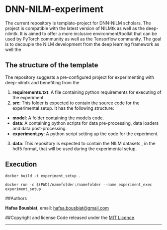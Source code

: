 # DNN-NILM-experiment

The current repository is template-project for DNN-NILM scholars. 
The project is compatible with the latest version of NILMtk as well as 
the deep-nilmtk. It is aimed to offer a more inclusive environment/toolkit
that can be used by PyTorch community as well as the Tensorflow community. 
The goal is to decouple the NILM development from the deep learning 
framework as well the 

## The structure of the template
The  repository suggests a pre-configured project for experimenting with deep-nilmtk
and benefiting from the 
1. **requirements.txt**: A file containing python requirements for executing
of the experiment.
2. **src**: This folder is expected to contain the source code for 
the experimental setup. It has the following structure:
  - **model**: A folder containing the models code.
  - **data**: A containing python scripts for data pre-processing, data loaders and data post-processing.
  - **experiment.py**: A python script setting up the code for the experiment.
3. **data**: This repository is expected to contain the NILM datasets 
, in the hdf5 format, that will be used during the experimental setup. 

## Execution

```
docker build -t experiment_setup .
```


```
docker run -c $(PWD)/namefolder:/namefolder --name experiment_exec experiment_setup
```


##Authors

**Hafsa Bousbiat**, email: [hafsa.bousbiat@gmail.com](hafsa.bousbiat@gmail.com)

##Copyright and license
Code released under the [MIT Licence](https://github.com/BHafsa/DNN-NILM-experiment/blob/main/LICENSE). 

****